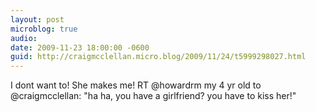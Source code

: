 ```yaml
---
layout: post
microblog: true
audio: 
date: 2009-11-23 18:00:00 -0600
guid: http://craigmcclellan.micro.blog/2009/11/24/t5999298027.html
---
```

I dont want to! She makes me! RT @howardrm my 4 yr old to @craigmcclellan: "ha ha, you have a girlfriend? you have to kiss her!"
